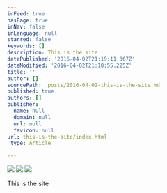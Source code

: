 ```yaml
---
inFeed: true
hasPage: true
inNav: false
inLanguage: null
starred: false
keywords: []
description: This is the site
datePublished: '2016-04-02T21:19:11.367Z'
dateModified: '2016-04-02T21:18:55.225Z'
title: ''
author: []
sourcePath: _posts/2016-04-02-this-is-the-site.md
published: true
authors: []
publisher:
  name: null
  domain: null
  url: null
  favicon: null
url: this-is-the-site/index.html
_type: Article

---
```

![](https://the-grid-user-content.s3-us-west-2.amazonaws.com/6ff3b84f-d91d-48db-8899-080d6e6bf463.jpg)
![](https://the-grid-user-content.s3-us-west-2.amazonaws.com/0eca5b0c-3e7c-4977-8864-c0c262dfcb4e.jpg)
![](https://the-grid-user-content.s3-us-west-2.amazonaws.com/f299e881-7aa9-4e3a-9c4b-78a783c64079.jpg)

This is the site